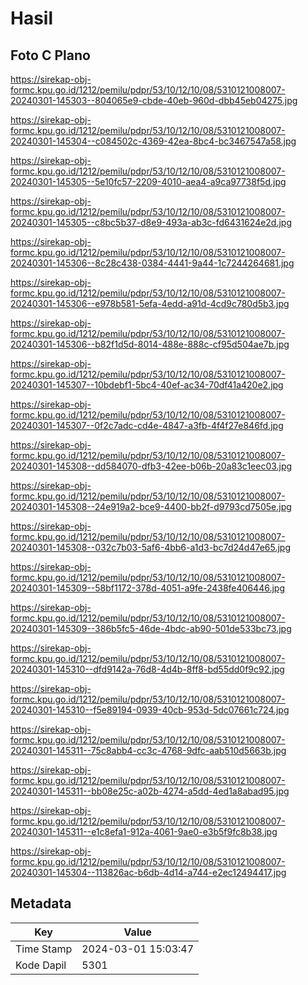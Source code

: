 # Hasil

## Foto C Plano

https://sirekap-obj-formc.kpu.go.id/1212/pemilu/pdpr/53/10/12/10/08/5310121008007-20240301-145303--804065e9-cbde-40eb-960d-dbb45eb04275.jpg

https://sirekap-obj-formc.kpu.go.id/1212/pemilu/pdpr/53/10/12/10/08/5310121008007-20240301-145304--c084502c-4369-42ea-8bc4-bc3467547a58.jpg

https://sirekap-obj-formc.kpu.go.id/1212/pemilu/pdpr/53/10/12/10/08/5310121008007-20240301-145305--5e10fc57-2209-4010-aea4-a9ca97738f5d.jpg

https://sirekap-obj-formc.kpu.go.id/1212/pemilu/pdpr/53/10/12/10/08/5310121008007-20240301-145305--c8bc5b37-d8e9-493a-ab3c-fd6431624e2d.jpg

https://sirekap-obj-formc.kpu.go.id/1212/pemilu/pdpr/53/10/12/10/08/5310121008007-20240301-145306--8c28c438-0384-4441-9a44-1c7244264681.jpg

https://sirekap-obj-formc.kpu.go.id/1212/pemilu/pdpr/53/10/12/10/08/5310121008007-20240301-145306--e978b581-5efa-4edd-a91d-4cd9c780d5b3.jpg

https://sirekap-obj-formc.kpu.go.id/1212/pemilu/pdpr/53/10/12/10/08/5310121008007-20240301-145306--b82f1d5d-8014-488e-888c-cf95d504ae7b.jpg

https://sirekap-obj-formc.kpu.go.id/1212/pemilu/pdpr/53/10/12/10/08/5310121008007-20240301-145307--10bdebf1-5bc4-40ef-ac34-70df41a420e2.jpg

https://sirekap-obj-formc.kpu.go.id/1212/pemilu/pdpr/53/10/12/10/08/5310121008007-20240301-145307--0f2c7adc-cd4e-4847-a3fb-4f4f27e846fd.jpg

https://sirekap-obj-formc.kpu.go.id/1212/pemilu/pdpr/53/10/12/10/08/5310121008007-20240301-145308--dd584070-dfb3-42ee-b06b-20a83c1eec03.jpg

https://sirekap-obj-formc.kpu.go.id/1212/pemilu/pdpr/53/10/12/10/08/5310121008007-20240301-145308--24e919a2-bce9-4400-bb2f-d9793cd7505e.jpg

https://sirekap-obj-formc.kpu.go.id/1212/pemilu/pdpr/53/10/12/10/08/5310121008007-20240301-145308--032c7b03-5af6-4bb6-a1d3-bc7d24d47e65.jpg

https://sirekap-obj-formc.kpu.go.id/1212/pemilu/pdpr/53/10/12/10/08/5310121008007-20240301-145309--58bf1172-378d-4051-a9fe-2438fe406446.jpg

https://sirekap-obj-formc.kpu.go.id/1212/pemilu/pdpr/53/10/12/10/08/5310121008007-20240301-145309--386b5fc5-46de-4bdc-ab90-501de533bc73.jpg

https://sirekap-obj-formc.kpu.go.id/1212/pemilu/pdpr/53/10/12/10/08/5310121008007-20240301-145310--dfd9142a-76d8-4d4b-8ff8-bd55dd0f9c92.jpg

https://sirekap-obj-formc.kpu.go.id/1212/pemilu/pdpr/53/10/12/10/08/5310121008007-20240301-145310--f5e89194-0939-40cb-953d-5dc07661c724.jpg

https://sirekap-obj-formc.kpu.go.id/1212/pemilu/pdpr/53/10/12/10/08/5310121008007-20240301-145311--75c8abb4-cc3c-4768-9dfc-aab510d5663b.jpg

https://sirekap-obj-formc.kpu.go.id/1212/pemilu/pdpr/53/10/12/10/08/5310121008007-20240301-145311--bb08e25c-a02b-4274-a5dd-4ed1a8abad95.jpg

https://sirekap-obj-formc.kpu.go.id/1212/pemilu/pdpr/53/10/12/10/08/5310121008007-20240301-145311--e1c8efa1-912a-4061-9ae0-e3b5f9fc8b38.jpg

https://sirekap-obj-formc.kpu.go.id/1212/pemilu/pdpr/53/10/12/10/08/5310121008007-20240301-145304--113826ac-b6db-4d14-a744-e2ec12494417.jpg


## Metadata

| Key        | Value               |
| ---------- | ------------------- |
| Time Stamp | 2024-03-01 15:03:47 |
| Kode Dapil | 5301                |



